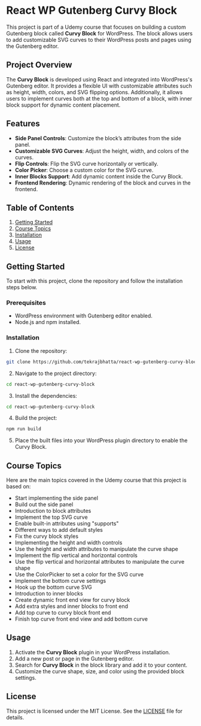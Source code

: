 # React WP Gutenberg Curvy Block

This project is part of a Udemy course that focuses on building a custom Gutenberg block called **Curvy Block** for WordPress. The block allows users to add customizable SVG curves to their WordPress posts and pages using the Gutenberg editor.

## Project Overview

The **Curvy Block** is developed using React and integrated into WordPress's Gutenberg editor. It provides a flexible UI with customizable attributes such as height, width, colors, and SVG flipping options. Additionally, it allows users to implement curves both at the top and bottom of a block, with inner block support for dynamic content placement.

## Features

- **Side Panel Controls**: Customize the block’s attributes from the side panel.
- **Customizable SVG Curves**: Adjust the height, width, and colors of the curves.
- **Flip Controls**: Flip the SVG curve horizontally or vertically.
- **Color Picker**: Choose a custom color for the SVG curve.
- **Inner Blocks Support**: Add dynamic content inside the Curvy Block.
- **Frontend Rendering**: Dynamic rendering of the block and curves in the frontend.

## Table of Contents

1. [Getting Started](#getting-started)
2. [Course Topics](#course-topics)
3. [Installation](#installation)
4. [Usage](#usage)
5. [License](#license)

## Getting Started

To start with this project, clone the repository and follow the installation steps below.

### Prerequisites

- WordPress environment with Gutenberg editor enabled.
- Node.js and npm installed.

### Installation

1. Clone the repository:
  ```bash
  git clone https://github.com/tekrajbhatta/react-wp-gutenberg-curvy-block.git
  ```
2. Navigate to the project directory:
  ```bash
  cd react-wp-gutenberg-curvy-block
  ```
3. Install the dependencies:
  ```bash
  cd react-wp-gutenberg-curvy-block
  ```
4. Build the project:
  ```bash
  npm run build
  ```
5. Place the built files into your WordPress plugin directory to enable the Curvy Block.

## Course Topics

Here are the main topics covered in the Udemy course that this project is based on:

- Start implementing the side panel
- Build out the side panel
- Introduction to block attributes
- Implement the top SVG curve
- Enable built-in attributes using "supports"
- Different ways to add default styles
- Fix the curvy block styles
- Implementing the height and width controls
- Use the height and width attributes to manipulate the curve shape
- Implement the flip vertical and horizontal controls
- Use the flip vertical and horizontal attributes to manipulate the curve shape
- Use the ColorPicker to set a color for the SVG curve
- Implement the bottom curve settings
- Hook up the bottom curve SVG
- Introduction to inner blocks
- Create dynamic front end view for curvy block
- Add extra styles and inner blocks to front end
- Add top curve to curvy block front end
- Finish top curve front end view and add bottom curve

## Usage

1. Activate the **Curvy Block** plugin in your WordPress installation.
2. Add a new post or page in the Gutenberg editor.
3. Search for **Curvy Block** in the block library and add it to your content.
4. Customize the curve shape, size, and color using the provided block settings.

## License

This project is licensed under the MIT License. See the [LICENSE](LICENSE) file for details.
